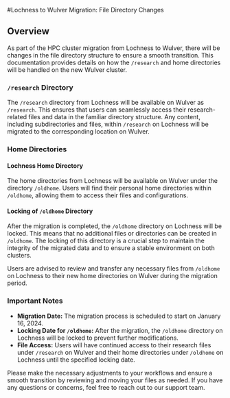 #Lochness to Wulver Migration: File Directory Changes

## Overview

As part of the HPC cluster migration from Lochness to Wulver, there will be changes in the file directory structure to ensure a smooth transition. This documentation provides details on how the `/research` and home directories will be handled on the new Wulver cluster.

### `/research` Directory

The `/research` directory from Lochness will be available on Wulver as `/research`. This ensures that users can seamlessly access their research-related files and data in the familiar directory structure. Any content, including subdirectories and files, within `/research` on Lochness will be migrated to the corresponding location on Wulver.

### Home Directories

#### Lochness Home Directory

The home directories from Lochness will be available on Wulver under the directory `/oldhome`. Users will find their personal home directories within `/oldhome`, allowing them to access their files and configurations.

#### Locking of `/oldhome` Directory

After the migration is completed, the `/oldhome` directory on Lochness will be locked. This means that no additional files or directories can be created in `/oldhome`. The locking of this directory is a crucial step to maintain the integrity of the migrated data and to ensure a stable environment on both clusters.

Users are advised to review and transfer any necessary files from `/oldhome` on Lochness to their new home directories on Wulver during the migration period.

### Important Notes

- **Migration Date:** The migration process is scheduled to start on January 16, 2024.
- **Locking Date for `/oldhome`:** After the migration, the `/oldhome` directory on Lochness will be locked to prevent further modifications.
- **File Access:** Users will have continued access to their research files under `/research` on Wulver and their home directories under `/oldhome` on Lochness until the specified locking date.

Please make the necessary adjustments to your workflows and ensure a smooth transition by reviewing and moving your files as needed. If you have any questions or concerns, feel free to reach out to our support team.
